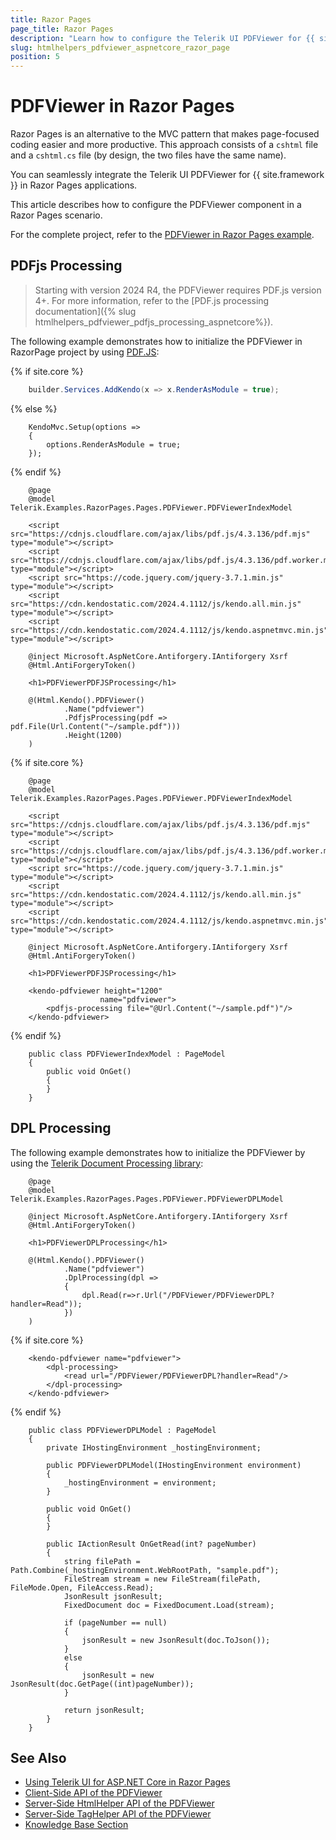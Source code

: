 ```yaml
---
title: Razor Pages
page_title: Razor Pages
description: "Learn how to configure the Telerik UI PDFViewer for {{ site.framework }} in RazorPages scenario."
slug: htmlhelpers_pdfviewer_aspnetcore_razor_page
position: 5
---
```


# PDFViewer in Razor Pages 

Razor Pages is an alternative to the MVC pattern that makes page-focused coding easier and more productive. This approach consists of a `cshtml` file and a `cshtml.cs` file (by design, the two files have the same name). 

You can seamlessly integrate the Telerik UI PDFViewer for {{ site.framework }} in Razor Pages applications.

This article describes how to configure the PDFViewer component in a Razor Pages scenario.

For the complete project, refer to the [PDFViewer in Razor Pages example](https://github.com/telerik/ui-for-aspnet-core-examples/tree/master/Telerik.Examples.RazorPages/Telerik.Examples.RazorPages/Pages/PDFViewer).

## PDFjs Processing

> Starting with version 2024 R4, the PDFViewer requires PDF.js version 4+. For more information, refer to the [PDF.js processing documentation]({% slug htmlhelpers_pdfviewer_pdfjs_processing_aspnetcore%}).

The following example demonstrates how to initialize the PDFViewer in RazorPage project by using [PDF.JS](https://mozilla.github.io/pdf.js/):

{% if site.core %}
```Program.cs
    builder.Services.AddKendo(x => x.RenderAsModule = true);
```
{% else %}
```Global.asax
    KendoMvc.Setup(options =>
    {
        options.RenderAsModule = true;
    });
```
{% endif %}
```tab-HtmlHelper(csthml)
    @page
    @model Telerik.Examples.RazorPages.Pages.PDFViewer.PDFViewerIndexModel

    <script src="https://cdnjs.cloudflare.com/ajax/libs/pdf.js/4.3.136/pdf.mjs" type="module"></script>
    <script src="https://cdnjs.cloudflare.com/ajax/libs/pdf.js/4.3.136/pdf.worker.mjs" type="module"></script>
    <script src="https://code.jquery.com/jquery-3.7.1.min.js" type="module"></script>
    <script src="https://cdn.kendostatic.com/2024.4.1112/js/kendo.all.min.js" type="module"></script>
    <script src="https://cdn.kendostatic.com/2024.4.1112/js/kendo.aspnetmvc.min.js" type="module"></script>

    @inject Microsoft.AspNetCore.Antiforgery.IAntiforgery Xsrf
    @Html.AntiForgeryToken()

    <h1>PDFViewerPDFJSProcessing</h1>

    @(Html.Kendo().PDFViewer()
            .Name("pdfviewer")
            .PdfjsProcessing(pdf => pdf.File(Url.Content("~/sample.pdf")))
            .Height(1200)
    )
```
{% if site.core %}
```TagHelper
    @page
    @model Telerik.Examples.RazorPages.Pages.PDFViewer.PDFViewerIndexModel

    <script src="https://cdnjs.cloudflare.com/ajax/libs/pdf.js/4.3.136/pdf.mjs" type="module"></script>
    <script src="https://cdnjs.cloudflare.com/ajax/libs/pdf.js/4.3.136/pdf.worker.mjs" type="module"></script>
    <script src="https://code.jquery.com/jquery-3.7.1.min.js" type="module"></script>
    <script src="https://cdn.kendostatic.com/2024.4.1112/js/kendo.all.min.js" type="module"></script>
    <script src="https://cdn.kendostatic.com/2024.4.1112/js/kendo.aspnetmvc.min.js" type="module"></script>

    @inject Microsoft.AspNetCore.Antiforgery.IAntiforgery Xsrf
    @Html.AntiForgeryToken()

    <h1>PDFViewerPDFJSProcessing</h1>

    <kendo-pdfviewer height="1200" 
                    name="pdfviewer">
        <pdfjs-processing file="@Url.Content("~/sample.pdf")"/>
    </kendo-pdfviewer>
```
{% endif %}
```tab-PageModel(cshtml.cs)      
	public class PDFViewerIndexModel : PageModel
    {
        public void OnGet()
        {
        }
    }
```

## DPL Processing

The following example demonstrates how to initialize the PDFViewer by using the [Telerik Document Processing library](https://docs.telerik.com/devtools/document-processing/introduction):

```tab-HtmlHelper(csthml)
    @page
    @model Telerik.Examples.RazorPages.Pages.PDFViewer.PDFViewerDPLModel

    @inject Microsoft.AspNetCore.Antiforgery.IAntiforgery Xsrf
    @Html.AntiForgeryToken()

    <h1>PDFViewerDPLProcessing</h1>

    @(Html.Kendo().PDFViewer()
            .Name("pdfviewer")
            .DplProcessing(dpl =>
            {
                dpl.Read(r=>r.Url("/PDFViewer/PDFViewerDPL?handler=Read"));
            })
    )
```
{% if site.core %}
```TagHelper
    <kendo-pdfviewer name="pdfviewer">
        <dpl-processing>
            <read url="/PDFViewer/PDFViewerDPL?handler=Read"/>
        </dpl-processing>
    </kendo-pdfviewer>
```
{% endif %}
```tab-PageModel(cshtml.cs)      
	public class PDFViewerDPLModel : PageModel
    {
        private IHostingEnvironment _hostingEnvironment;

        public PDFViewerDPLModel(IHostingEnvironment environment)
        {
            _hostingEnvironment = environment;
        }

        public void OnGet()
        {
        }

        public IActionResult OnGetRead(int? pageNumber)
        {
            string filePath = Path.Combine(_hostingEnvironment.WebRootPath, "sample.pdf");
            FileStream stream = new FileStream(filePath, FileMode.Open, FileAccess.Read);
            JsonResult jsonResult;
            FixedDocument doc = FixedDocument.Load(stream);

            if (pageNumber == null)
            {
                jsonResult = new JsonResult(doc.ToJson());
            }
            else
            {
                jsonResult = new JsonResult(doc.GetPage((int)pageNumber));
            }

            return jsonResult;
        }
    }
```

## See Also

* [Using Telerik UI for ASP.NET Core in Razor Pages](https://docs.telerik.com/aspnet-core/getting-started/razor-pages#using-telerik-ui-for-aspnet-core-in-razor-pages)
* [Client-Side API of the PDFViewer](https://docs.telerik.com/kendo-ui/api/javascript/ui/pdfviewer)
* [Server-Side HtmlHelper API of the PDFViewer](/api/pdfviewer)
* [Server-Side TagHelper API of the PDFViewer](/api/taghelpers/pdfviewer)
* [Knowledge Base Section](/knowledge-base)
